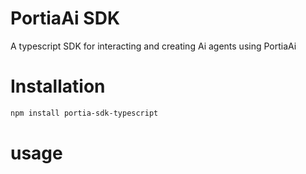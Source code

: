# PortiaAi SDK

A typescript SDK for interacting and creating Ai agents using PortiaAi

# Installation

```bash
npm install portia-sdk-typescript
```

# usage 

```typescript



```
